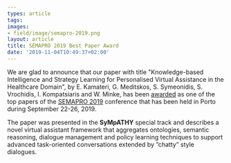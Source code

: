 ```yaml
---
types: article
tags:
images: 
- field/image/semapro-2019.png
layout: article
title: SEMAPRO 2019 Best Paper Award
date: '2019-11-04T10:49:37+02:00'
---
```

<p>
We are glad to announce that our paper with title "Knowledge-based Intelligence and Strategy Learning for Personalised Virtual Assistance in the Healthcare Domain", by E. Kamateri, G. Meditskos, S. Symeonidis, S. Vrochidis, I. Kompatsiaris and W. Minke, has been <a href="http://www.iaria.org/conferences2019/awardsSEMAPRO19/semapro2019_a3.pdf" target="_blank">awarded</a> as one of the top papers of the <a href="http://www.iaria.org/conferences2019/SEMAPRO19.html" target="_blank">SEMAPRO 2019</a> conference that has been held in Porto during September 22-26, 2019. 
</p>
<p>
The paper was presented in the <b>SyMpATHY</b> special track and describes a novel virtual assistant framework that aggregates ontologies, semantic reasoning, dialogue management and policy learning techniques to support advanced task-oriented conversations extended by ”chatty” style dialogues.
</p>
